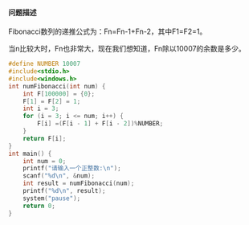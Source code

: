 #### 问题描述

Fibonacci数列的递推公式为：Fn=Fn-1+Fn-2，其中F1=F2=1。

当n比较大时，Fn也非常大，现在我们想知道，Fn除以10007的余数是多少。

```c
#define NUMBER 10007
#include<stdio.h>
#include<windows.h>
int numFibonacci(int num) {
	int F[100000] = {0};
	F[1] = F[2] = 1;
	int i = 3;
	for (i = 3; i <= num; i++) {
		F[i] =(F[i - 1] + F[i - 2])%NUMBER;
	}
	return F[i];
}
int main() {
	int num = 0;
	printf("请输入一个正整数:\n");
	scanf("%d\n", &num);
	int result = numFibonacci(num);
	printf("%d\n", result);
	system("pause");
	return 0;
}
```

